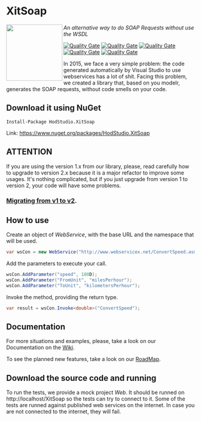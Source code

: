 # XitSoap

<img align="left" width="150" height="150" src="https://github.com/HodStudio/XitSoap/blob/master/xitSoap.png" margin="0,0,10,0">

_An alternative way to do SOAP Requests without use the WSDL_

[![Quality Gate](https://sonarqube.com/api/badges/gate?key=HodStudio.XitSoap)](https://sonarqube.com/dashboard?id=HodStudio.XitSoap) [![Quality Gate](https://sonarqube.com/api/badges/measure?key=HodStudio.XitSoap&metric=code_smells)](https://sonarqube.com/dashboard/index/HodStudio.XitSoap) [![Quality Gate](https://sonarqube.com/api/badges/measure?key=HodStudio.XitSoap&metric=bugs)](https://sonarqube.com/dashboard/index/HodStudio.XitSoap) [![Quality Gate](https://sonarqube.com/api/badges/measure?key=HodStudio.XitSoap&metric=vulnerabilities)](https://sonarqube.com/dashboard/index/HodStudio.XitSoap) [![Quality Gate](https://sonarqube.com/api/badges/measure?key=HodStudio.XitSoap&metric=duplicated_lines_density)](https://sonarqube.com/dashboard/index/HodStudio.XitSoap)



In 2015, we face a very simple problem: the code generated automatically by Visual Studio to use webservices has a lot of shit. Facing this problem, we created a library that, based on you modelr, generates the SOAP requests, without code smells on your code.

## Download it using NuGet
```
Install-Package HodStudio.XitSoap
```
Link: https://www.nuget.org/packages/HodStudio.XitSoap
## ATTENTION
If you are using the version 1.x from our library, please, read carefully how to upgrade to version 2.x because it is a major refactor to improve some usages. It's nothing complicated, but if you just upgrade from version 1 to version 2, your code will have some problems.
### [Migrating from v1 to v2](https://github.com/HodStudio/XitSoap/wiki/Migrating-from-v1-to-v2).

## How to use
Create an object of _WebService_, with the base URL and the namespace that will be used.
```cs
var wsCon = new WebService("http://www.webservicex.net/ConvertSpeed.asmx", "http://www.webserviceX.NET/");
```
Add the parameters to execute your call.
```cs
wsCon.AddParameter("speed", 100D);
wsCon.AddParameter("FromUnit", "milesPerhour");
wsCon.AddParameter("ToUnit", "kilometersPerhour");
```
Invoke the method, providing the return type.
```cs
var result = wsCon.Invoke<double>("ConvertSpeed");
```
## Documentation
For more situations and examples, please, take a look on our Documentation on the [Wiki](https://github.com/HodStudio/XitSoap/wiki).

To see the planned new features, take a look on our [RoadMap](https://github.com/HodStudio/XitSoap/wiki#road-map-in-eternal-construction).
## Download the source code and running
To run the tests, we provide a mock project _Web_. It should be runned on http://localhost/XitSoap so the tests can try to connect to it. Some of the tests are runned against published web services on the internet. In case you are not connected to the internet, they will fail.
